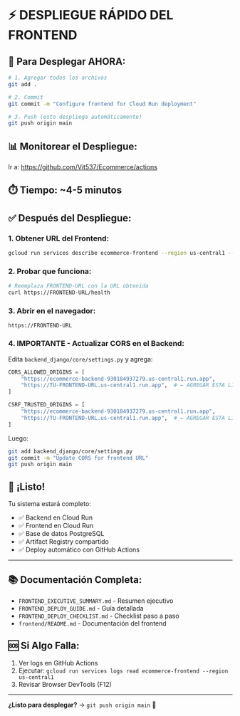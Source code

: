 # ⚡ DESPLIEGUE RÁPIDO DEL FRONTEND

## 🚀 Para Desplegar AHORA:

```bash
# 1. Agregar todos los archivos
git add .

# 2. Commit
git commit -m "Configure frontend for Cloud Run deployment"

# 3. Push (esto despliega automáticamente)
git push origin main
```

## 📊 Monitorear el Despliegue:

Ir a: https://github.com/Vit537/Ecommerce/actions

## ⏱️ Tiempo: ~4-5 minutos

## ✅ Después del Despliegue:

### 1. Obtener URL del Frontend:
```bash
gcloud run services describe ecommerce-frontend --region us-central1 --format="value(status.url)"
```

### 2. Probar que funciona:
```bash
# Reemplaza FRONTEND-URL con la URL obtenida
curl https://FRONTEND-URL/health
```

### 3. Abrir en el navegador:
```
https://FRONTEND-URL
```

### 4. IMPORTANTE - Actualizar CORS en el Backend:

Edita `backend_django/core/settings.py` y agrega:

```python
CORS_ALLOWED_ORIGINS = [
    "https://ecommerce-backend-930184937279.us-central1.run.app",
    "https://TU-FRONTEND-URL.us-central1.run.app",  # ← AGREGAR ESTA LÍNEA
]

CSRF_TRUSTED_ORIGINS = [
    "https://ecommerce-backend-930184937279.us-central1.run.app",
    "https://TU-FRONTEND-URL.us-central1.run.app",  # ← AGREGAR ESTA LÍNEA
]
```

Luego:
```bash
git add backend_django/core/settings.py
git commit -m "Update CORS for frontend URL"
git push origin main
```

## 🎉 ¡Listo!

Tu sistema estará completo:
- ✅ Backend en Cloud Run
- ✅ Frontend en Cloud Run
- ✅ Base de datos PostgreSQL
- ✅ Artifact Registry compartido
- ✅ Deploy automático con GitHub Actions

---

## 📚 Documentación Completa:

- `FRONTEND_EXECUTIVE_SUMMARY.md` - Resumen ejecutivo
- `FRONTEND_DEPLOY_GUIDE.md` - Guía detallada
- `FRONTEND_DEPLOY_CHECKLIST.md` - Checklist paso a paso
- `frontend/README.md` - Documentación del frontend

## 🆘 Si Algo Falla:

1. Ver logs en GitHub Actions
2. Ejecutar: `gcloud run services logs read ecommerce-frontend --region us-central1`
3. Revisar Browser DevTools (F12)

---

**¿Listo para desplegar?** → `git push origin main` 🚀
